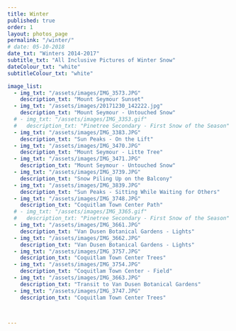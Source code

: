 ```yaml
---
title: Winter  
published: true
order: 1
layout: photos_page
permalink: "/winter/"
# date: 05-10-2018
date_txt: "Winters 2014-2017"
subtitle_txt: "All Inclusive Pictures of Winter Snow"
dateColour_txt: "white"
subtitleColour_txt: "white"

image_list:
  - img_txt: "/assets/images/IMG_3573.JPG"
    description_txt: "Mount Seymour Sunset"
  - img_txt: "/assets/images/20171230_142222.jpg"
    description_txt: "Mount Seymour - Untouched Snow"
  # - img_txt: "/assets/images/IMG_3353.gif"
  #   description_txt: "Pinetree Secondary - First Snow of the Season"
  - img_txt: "/assets/images/IMG_3383.JPG"
    description_txt: "Sun Peaks - On the Lift"
  - img_txt: "/assets/images/IMG_3470.JPG"
    description_txt: "Mount Seymour - Litte Tree"
  - img_txt: "/assets/images/IMG_3471.JPG"
    description_txt: "Mount Seymour - Untouched Snow"
  - img_txt: "/assets/images/IMG_3739.JPG"
    description_txt: "Snow Piling Up on the Balcony"
  - img_txt: "/assets/images/IMG_3839.JPG"
    description_txt: "Sun Peaks - Sitting While Waiting for Others"
  - img_txt: "/assets/images/IMG_3748.JPG"
    description_txt: "Coquitlam Town Center Path"
  # - img_txt: "/assets/images/IMG_3365.gif"
  #   description_txt: "Pinetree Secondary - First Snow of the Season"
  - img_txt: "/assets/images/IMG_3661.JPG"
    description_txt: "Van Dusen Botanical Gardens - Lights"
  - img_txt: "/assets/images/IMG_3662.JPG"
    description_txt: "Van Dusen Botanical Gardens - Lights"
  - img_txt: "/assets/images/IMG_3757.JPG"
    description_txt: "Coquitlam Town Center Trees"
  - img_txt: "/assets/images/IMG_3754.JPG"
    description_txt: "Coquitlam Town Center - Field"
  - img_txt: "/assets/images/IMG_3663.JPG"
    description_txt: "Transit to Van Dusen Botanical Gardens"
  - img_txt: "/assets/images/IMG_3747.JPG"
    description_txt: "Coquitlam Town Center Trees"



---
```

